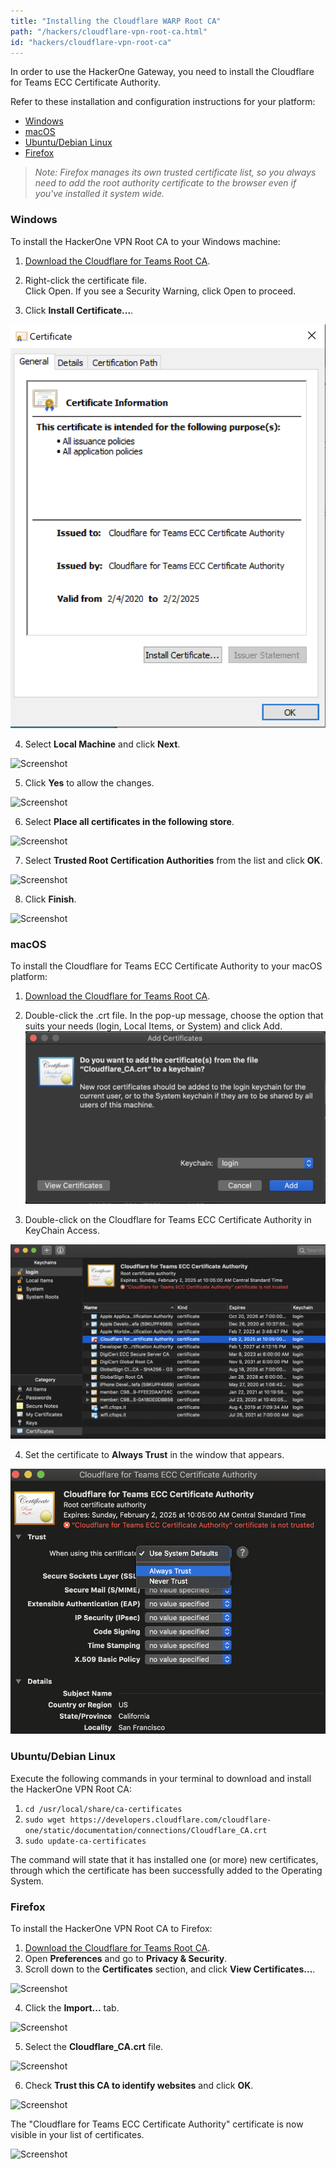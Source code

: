 ```yaml
---
title: "Installing the Cloudflare WARP Root CA"
path: "/hackers/cloudflare-vpn-root-ca.html"
id: "hackers/cloudflare-vpn-root-ca"
---
```


In order to use the HackerOne Gateway, you need to install the Cloudflare for Teams ECC Certificate Authority.


Refer to these installation and configuration instructions for your platform:

* [Windows](#windows)
* [macOS](#macos)
* [Ubuntu/Debian Linux](#ubuntudebian-linux)
* [Firefox](#firefox)

><i>Note: Firefox manages its own trusted certificate list, so you always need to add the root authority certificate to the browser even if you've installed it system wide.</i>

### Windows

To install the HackerOne VPN Root CA to your Windows machine:

1. [Download the Cloudflare for Teams Root CA](https://developers.cloudflare.com/cloudflare-one/static/documentation/connections/Cloudflare_CA.crt).
2. Right-click the certificate file.<br/>
Click Open. If you see a Security Warning, click Open to proceed.

3. Click <b>Install Certificate...</b>.

![Screenshot](./images/warp_windows_install_cert.png)

4. Select <b>Local Machine</b> and click <b>Next</b>.

![Screenshot](./images/vpn-windows-3.png)

5. Click <b>Yes</b> to allow the changes.

![Screenshot](./images/vpn-windows-4.png)

6. Select <b>Place all certificates in the following store</b>.

![Screenshot](./images/vpn-windows-5.png)

7. Select <b>Trusted Root Certification Authorities</b> from the list and click <b>OK</b>.

![Screenshot](./images/vpn-windows-6.png)

8. Click <b>Finish</b>.

![Screenshot](./images/vpn-windows-7.png)

### macOS

To install the Cloudflare for Teams ECC Certificate Authority to your macOS platform:

1. [Download the Cloudflare for Teams Root CA](https://developers.cloudflare.com/cloudflare-one/static/documentation/connections/Cloudflare_CA.crt).

2. Double-click the .crt file.
In the pop-up message, choose the option that suits your needs (login, Local Items, or System) and click Add.
![Screenshot](./images/keychain-popup-f225819b.png)

3. Double-click on the Cloudflare for Teams ECC Certificate Authority in KeyChain Access.

![Screenshot](./images/listed-in-keych-1c7d3382.png)

4. Set the certificate to <b>Always Trust</b> in the window that appears.

![Screenshot](./images/cert-select-always-trust-2df6e3ac.png)

### Ubuntu/Debian Linux

Execute the following commands in your terminal to download and install the HackerOne VPN Root CA:

1. `cd /usr/local/share/ca-certificates`
2. `sudo wget https://developers.cloudflare.com/cloudflare-one/static/documentation/connections/Cloudflare_CA.crt`
3. `sudo update-ca-certificates`

The command will state that it has installed one (or more) new certificates, through which the certificate has been successfully added to the Operating System.

### Firefox

To install the HackerOne VPN Root CA to Firefox:

1. [Download the Cloudflare for Teams Root CA](https://developers.cloudflare.com/cloudflare-one/static/documentation/connections/Cloudflare_CA.crt).
2. Open <b>Preferences</b> and go to <b>Privacy & Security</b>.
3. Scroll down to the <b>Certificates</b> section, and click <b>View Certificates...</b>.

![Screenshot](./images/vpn-firefox-1.png)

4. Click the <b>Import...</b> tab.

![Screenshot](./images/vpn-firefox-2.png)

5. Select the <b>Cloudflare_CA.crt</b> file.

![Screenshot](./images/vpn-firefox-3.png)

6. Check <b>Trust this CA to identify websites</b> and click <b>OK</b>.

![Screenshot](./images/vpn-firefox-4.png)

The "Cloudflare for Teams ECC Certificate Authority" certificate is now visible in your list of certificates.

![Screenshot](./images/vpn-firefox-5.png)

